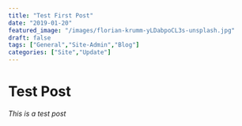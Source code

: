 ```yaml
---
title: "Test First Post"
date: "2019-01-20"
featured_image: "/images/florian-krumm-yLDabpoCL3s-unsplash.jpg"
draft: false
tags: ["General","Site-Admin","Blog"]
categories: ["Site","Update"]
---
```


# Test Post

_This is a test post_